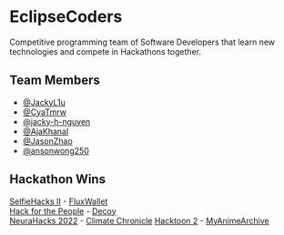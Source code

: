 # EclipseCoders

Competitive programming team of Software Developers that learn new technologies and compete in Hackathons together.




## Team Members

- [@JackyL1u](https://github.com/JackyL1u)
- [@CyaTmrw](https://github.com/CyaTmrw)
- [@jacky-h-nguyen](https://github.com/jacky-h-nguyen)
- [@AjaKhanal](https://github.com/AjaKhanal)
- [@JasonZhao](https://github.com/jasonzhao323)
- [@ansonwong250](https://github.com/ansonwong250)


## Hackathon Wins

[SelfieHacks II](https://devpost.com/software/fluxwallet) - [FluxWallet](https://github.com/EclipseCoders/FluxWallet)\
[Hack for the People](https://devpost.com/software/decoy) - [Decoy](https://github.com/JL0218/Decoy)\
[NeuraHacks 2022](https://devpost.com/software/climate-chronicle) - [Climate Chronicle](https://github.com/EclipseCoders/ClimateChronicle)
[Hacktoon 2](https://devpost.com/software/myanimearchive) - [MyAnimeArchive](https://github.com/EclipseCoders/MyAnimeArchive)
